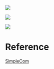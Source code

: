 ![](./image/image1.png)

![](./image/image2.png)

![](./image/image3.png)

# Reference

[SimpleCom](https://github.com/YaSuenag/SimpleCom)

